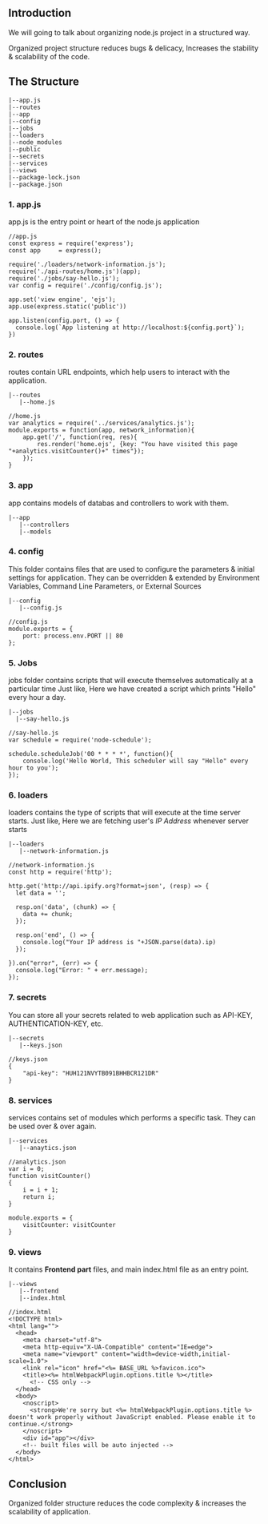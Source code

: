 ## Introduction
We will going to talk about organizing node.js project in a structured way.

Organized project structure reduces bugs & delicacy, Increases the stability & scalability of the code.

## The Structure
```
|--app.js
|--routes
|--app
|--config
|--jobs
|--loaders
|--node_modules
|--public
|--secrets
|--services
|--views
|--package-lock.json
|--package.json
```
### 1. app.js
app.js is the entry point or heart of the node.js application
```
//app.js
const express = require('express');
const app     = express();

require('./loaders/network-information.js');
require('./api-routes/home.js')(app);
require('./jobs/say-hello.js');
var config = require('./config/config.js');

app.set('view engine', 'ejs');
app.use(express.static('public'))

app.listen(config.port, () => {
  console.log(`App listening at http://localhost:${config.port}`);
})
```

### 2. routes
routes contain URL endpoints, which help users to interact with the application.
```
|--routes
   |--home.js
```
```
//home.js
var analytics = require('../services/analytics.js');
module.exports = function(app, network_information){    
    app.get('/', function(req, res){
        res.render('home.ejs', {key: "You have visited this page "+analytics.visitCounter()+" times"});
    });    
}
```

### 3. app
app contains models of databas and controllers to work with them.
```
|--app
   |--controllers
   |--models
```

### 4. config
This folder contains files that are used to configure the parameters & initial settings for application. They can be overridden & extended by Environment Variables, Command Line Parameters, or External Sources
```
|--config
   |--config.js
```
```
//config.js
module.exports = {    
    port: process.env.PORT || 80
};
``` 

### 5. Jobs
jobs folder contains scripts that will execute themselves automatically at a particular time
Just like, Here we have created a script which prints "Hello" every hour a day.
```
|--jobs
  |--say-hello.js
```
```
//say-hello.js
var schedule = require('node-schedule');     

schedule.scheduleJob('00 * * * *', function(){
    console.log('Hello World, This scheduler will say "Hello" every hour to you');
});
```

### 6. loaders
loaders contains the type of scripts that will execute at the time server starts.
Just like, Here we are fetching user's *IP Address* whenever server starts
```
|--loaders
   |--network-information.js
```
```
//network-information.js
const http = require('http');

http.get('http://api.ipify.org?format=json', (resp) => {
  let data = '';

  resp.on('data', (chunk) => {
    data += chunk;    
  });
  
  resp.on('end', () => {    
    console.log("Your IP address is "+JSON.parse(data).ip)
  });

}).on("error", (err) => {
  console.log("Error: " + err.message);
});
```


### 7. secrets
You can store all your secrets related to web application such as API-KEY, AUTHENTICATION-KEY, etc.
```
|--secrets
   |--keys.json
```
```
//keys.json
{
    "api-key": "HUH121NVYTB091BHHBCR121DR"
}
```

### 8. services
services contains set of modules which performs a specific task. They can be used over & over again.
```
|--services
   |--anaytics.json
```
```
//analytics.json
var i = 0;
function visitCounter()
{
    i = i + 1;
    return i;
}

module.exports = {
    visitCounter: visitCounter
}
```

### 9. views
It contains **Frontend part** files, and main index.html file as an entry point.

```
|--views
   |--frontend
   |--index.html
```
```
//index.html
<!DOCTYPE html>
<html lang="">
  <head>
    <meta charset="utf-8">
    <meta http-equiv="X-UA-Compatible" content="IE=edge">
    <meta name="viewport" content="width=device-width,initial-scale=1.0">
    <link rel="icon" href="<%= BASE_URL %>favicon.ico">
    <title><%= htmlWebpackPlugin.options.title %></title>
      <!-- CSS only -->
  </head>
  <body>
    <noscript>
      <strong>We're sorry but <%= htmlWebpackPlugin.options.title %> doesn't work properly without JavaScript enabled. Please enable it to continue.</strong>
    </noscript>
    <div id="app"></div>
    <!-- built files will be auto injected -->
  </body>
</html>
```

## Conclusion
Organized folder structure reduces the code complexity & increases the scalability of application.
